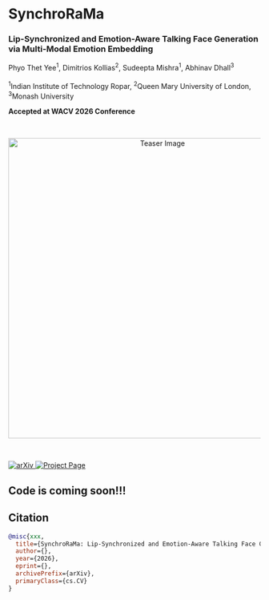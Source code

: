 # SynchroRaMa
### Lip-Synchronized and Emotion-Aware Talking Face Generation via Multi-Modal Emotion Embedding

Phyo Thet Yee<sup>1</sup>, Dimitrios Kollias<sup>2</sup>, Sudeepta Mishra<sup>1</sup>, Abhinav Dhall<sup>3</sup> <br><br>
<sup>1</sup>Indian Institute of Technology Ropar, <sup>2</sup>Queen Mary University of London, <sup>3</sup>Monash University <br>

**Accepted at WACV 2026 Conference**

<br>
<p align="center">
  <img src="/content/synchrorama_teaser.png" alt="Teaser Image" width="600"/>
</p>
<br>

<p>
  <a href="https://arxiv.org/abs/xxxx.xxxxx">
    <img src="https://img.shields.io/badge/arXiv-Paper-red?style=flat&logo=arxiv" alt="arXiv">
  </a>
  <a href="https://novicemm.github.io/synchrorama">
    <img src="https://img.shields.io/badge/Project-Page-blue?style=flat&logo=google-chrome" alt="Project Page">
  </a>
</p>

## Code is coming soon!!!

## Citation
```bibtex
@misc{xxx,
  title={SynchroRaMa: Lip-Synchronized and Emotion-Aware Talking Face Generation via Multi-Modal Emotion Embedding},
  author={},
  year={2026},
  eprint={},
  archivePrefix={arXiv},
  primaryClass={cs.CV}
}

